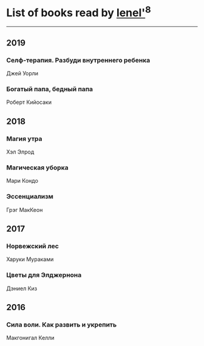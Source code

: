 # List of books read by [lenel'](http://vk.com/id30791168)<sup>8</sup>
---

## 2019

### Селф-терапия. Разбуди внутреннего ребенка
Джей Уорли


### Богатый папа, бедный папа
Роберт Кийосаки



## 2018

### Магия утра
Хэл Элрод


### Магическая уборка
Мари Кондо


### Эссенциализм
Грэг МакКеон



## 2017

### Норвежский лес
Харуки Мураками


### Цветы для Элджернона
Дэниел Киз



## 2016

### Сила воли. Как развить и укрепить
Макгонигал Келли



